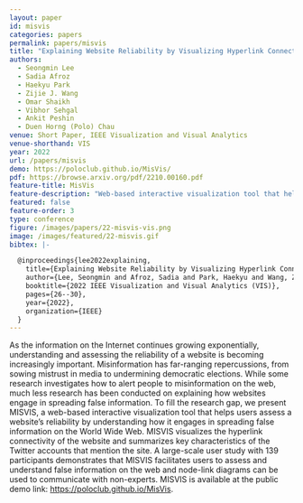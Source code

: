 ```yaml
---
layout: paper
id: misvis
categories: papers
permalink: papers/misvis
title: "Explaining Website Reliability by Visualizing Hyperlink Connectivity"
authors: 
  - Seongmin Lee
  - Sadia Afroz
  - Haekyu Park
  - Zijie J. Wang
  - Omar Shaikh
  - Vibhor Sehgal
  - Ankit Peshin
  - Duen Horng (Polo) Chau
venue: Short Paper, IEEE Visualization and Visual Analytics
venue-shorthand: VIS
year: 2022
url: /papers/misvis
demo: https://poloclub.github.io/MisVis/
pdf: https://browse.arxiv.org/pdf/2210.00160.pdf
feature-title: MisVis
feature-description: "Web-based interactive visualization tool that helps users assess a website’s reliability"
featured: false
feature-order: 3
type: conference
figure: /images/papers/22-misvis-vis.png
image: /images/featured/22-misvis.gif
bibtex: |-

  @inproceedings{lee2022explaining,
    title={Explaining Website Reliability by Visualizing Hyperlink Connectivity},
    author={Lee, Seongmin and Afroz, Sadia and Park, Haekyu and Wang, Zijie J and Shaikh, Omar and Sehqal, Vibhor and Peshin, Ankit and Chau, Duen Horng},
    booktitle={2022 IEEE Visualization and Visual Analytics (VIS)},
    pages={26--30},
    year={2022},
    organization={IEEE}
  }
---
```

    
As the information on the Internet continues growing exponentially, understanding and assessing the reliability of a website is becoming increasingly important. Misinformation has far-ranging repercussions, from sowing mistrust in media to undermining democratic elections. While some research investigates how to alert people to misinformation on the web, much less research has been conducted on explaining how websites engage in spreading false information. To fill the research gap, we present MISVIS, a web-based interactive visualization tool that helps users assess a website’s reliability by understanding how it engages in spreading false information on the World Wide Web. MISVIS visualizes the hyperlink connectivity of the website and summarizes key characteristics of the Twitter accounts that mention the site. A large-scale user study with 139 participants demonstrates that MISVIS facilitates users to assess and understand false information on the web and node-link diagrams can be used to communicate with non-experts. MISVIS is available at the public demo link: https://poloclub.github.io/MisVis.